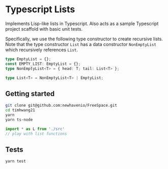 # Typescript Lists

Implements Lisp-like lists in Typescript. Also acts as a sample Typescript project scaffold with basic unit tests.

Specifically, we use the following type constructor to create recursive lists. Note that the type constructor `List` has a data constructor `NonEmptyList` which recursively references `List`.

```typescript
type EmptyList = {};
const EMPTY_LIST: EmptyList = {};
type NonEmptyList<T> = { head: T; tail: List<T> };

type List<T> = NonEmptyList<T> | EmptyList;
```

## Getting started

```sh
git clone git@github.com:newhavenio/FreeSpace.git
cd timhwang21
yarn
yarn ts-node
```

```typescript
import * as L from './src'
// play with list functions
```

## Tests

```
yarn test
```
